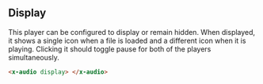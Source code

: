 ## Display

This player can be configured to display or remain hidden. When displayed, it shows a single icon when a file is loaded and a different icon when it is playing. Clicking it should toggle pause for both of the players simultaneously.


```html
<x-audio display> </x-audio>
```